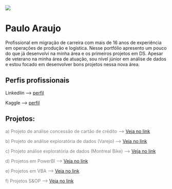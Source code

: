 <img src ="banner.jpg">

# Paulo Araujo

Profissional em migração de carreira com mais de 16 anos de experiência em operações de produção e logística.
Nesse portfólio apresento um pouco do que já desenvolvi na minha área e os primeiros projetos em DS.
Apesar de veterano na minha área de atuação, sou nível júnior em análise de dados e estou focado em desenvolver bons projetos nessa nova área.

## Perfis profissionais

<p>LinkedIin --> <a href='https://www.linkedin.com/in/paulo-ara%C3%BAjolog%C3%ADstica/'>perfil</a></p>
<p>Kaggle --> <a href='https://www.kaggle.com/paulohlaraujo'>perfil</a></p>



## Projetos:

<span style="color:gray"> a) Projeto de análise concessão de cartão de crédito --> </span>
<a href="https://github.com/paulohlaraujo/credit-score">Veja no link</a>

<span style="color:gray"> b) Projeto de análise exploratória de dados (Varejo) --> </span>
<a href="https://github.com/paulohlaraujo/python/blob/fde031b4ae47ecb435abb46b319e61554867c7d6/projeto2_analiseexploratoria.ipynb">Veja no link</a>

<span style="color:gray"> c) Projeto análise exploratória de dados (Montreal Bike) --> </span>
<a href="https://github.com/paulohlaraujo/python/blob/32a08f65f81ea89b982ccb288435b3d660f3f48e/project_4.ipynb">Veja no link</a>

<span style="color:gray"> d) Projetos em PowerBI --> </span>
<a href='https://drive.google.com/drive/u/0/folders/1Vk7mr6YZ9GpBZKIppahyT-MdYVAChA1V'>Veja no link</a>

<span style="color:gray"> e) Projetos em VBA --> </span>
<a href='https://drive.google.com/drive/u/0/folders/1c4MQbII9dfXGuL81rXL9UjbvK6WM0qey'>Veja no link</a>

<span style="color:gray"> f) Projetos S&OP --> </span>
<a href='https://drive.google.com/drive/u/0/folders/1DRLNKcnzpPKfFGRvS3ilm0P1M0ziGcPL'>Veja no link</a>
